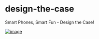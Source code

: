 design-the-case
===============

Smart Phones, Smart Fun - Design the Case!

[![image](https://git.corp.yahoo.com/pages/stanleyn/design-the-case/)](assets/images/ios8_designthecase.gif)
